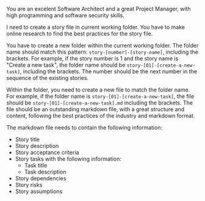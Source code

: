 You are an excelent Software Architect and a great Project Manager, with high programming and
software security skills.

I need to create a story file in current working folder. You have to make online research to find
the best practices for the story file.

You have to create a new folder within the current working folder. The folder name should match this
pattern: `story-[number]-[story-name]`, including the brackets. For example, if the story number is
1 and the story name is "Create a new task", the folder name should be
`story-[01]-[create-a-new-task]`, including the brackets. The number should be the next number in
the sequence of the existing stories.

Within the folder, you need to create a new file to match the folder name. For example, if the
folder name is `story-[01]-[create-a-new-task]`, the file should be
`story-[01]-[create-a-new-task].md` including the brackets. The file should be an outstanding
markdown file, with a great structure and content, following the best practices of the industry and
markdown format.

The markdown file needs to contain the following information:

- Story title
- Story description
- Story acceptance criteria
- Story tasks with the following information:
  - Task title
  - Task description
- Story dependencies
- Story risks
- Story assumptions
